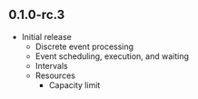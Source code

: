 ## 0.1.0-rc.3

* Initial release
  * Discrete event processing
  * Event scheduling, execution, and waiting
  * Intervals
  * Resources
    * Capacity limit
